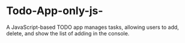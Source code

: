 # Todo-App-only-js-
A JavaScript-based TODO app manages tasks, allowing users to add, delete, and show the list of adding in the console.
